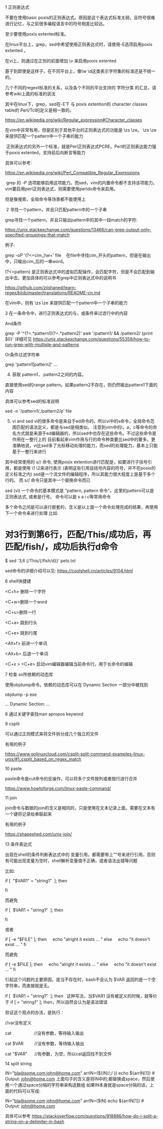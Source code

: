 1 正则表达式

不要在使用basic poxis的正则表达式。原因是这个表达式标准太弱，且符号很难进行记忆，与之前很多编程语言中的符号相差比较远。

至少要使用poxis extented标准。

在linux平台上，grep，sed中希望使用正则表达式时，请使用-E选项启用poxis extented 。

在vi上，则通过在正则的前面增加 \v 来启用poxis extented

基于到即使是这样子，在不同平台上，像\w \d这类表示字符集的标准还是不统一的。

几个不同的regext标准的关系，以及各个不同的平台支持的 字符分类 的汇总，请参考wiki上面的标准的说法

其中在linux下，grep，sed在-E下 与 poxis extention的 character classes table的 Perl/Tcl的定义是相一致的。

https://en.wikipedia.org/wiki/Regular_expression#Character_classes



在vim中非常有用，但是区别于其他平台的正则表达式的功能是 \zs \ze。 \zs \ze 来提供匹配一个pattern中一个子串的能力



 正则表达式的另外一个标准，就是Perl正则表达式PCRE。Perl的正则表达能力强于poxis extented，支持前后向断言等能力

具体可以参考:

https://en.wikipedia.org/wiki/Perl_Compatible_Regular_Expressions

 grep 的 -P 选项能够启用这项能力。而sed，vim的内置命令都不支持该项能力。vim要启用perl正则表达式，则需要使用perldo命令来启用。

但是像搜索，全局命令等场景都不能使用上



 2 寻找一个pattern，并且只匹配pattern中的一个子串

grep寻找一个pattern，并且只输出pattern中的其中一段match的字符:

https://unix.stackexchange.com/questions/13466/can-grep-output-only-specified-groupings-that-match

例子:

grep -oP '(?<=cim_)\w+' file    在file中寻找cim_开头的pattern，但是在输出中，只输出cim_后的一串word。

(?<=pattern) 是正则表达式中的虚拟匹配操作，会匹配字符，但是不会匹配到输出中去。更加具体的可以参考grep中正则表达式中的说明书

https://github.com/ziishaned/learn-regex/blob/master/translations/README-cn.md



在vim中，则有 \zs \ze 来提供匹配一个pattern中一个子串的能力



3 在一条命令中，进行正则表达式的与，或条件来过滤行中的内容

And条件

grep -P '^(?=.*pattern1)(?=.*pattern2)'
awk '/pattern1/ && /pattern2/ {print $0}'
详细可见
https://unix.stackexchange.com/questions/55359/how-to-run-grep-with-multiple-and-patterns



Or条件过滤字符串

grep 'pattern1\|pattern2' ...



4. 获取 pattern1， pattern2之间的内容。

直接使用sed的range pattern。如果pattern2不存在，则仍然输出pattern1下面的内容

具体可以参考sed的标准说明

sed -n '/pattern1/,/pattern2/p' file


5. vi and sed
vi的很多命令是来自于ed命令的。所以vi中的s命令，全局命令范围匹配的语法定义，都是与sed是相类似。
注意到vim中的i，a，c等命令的命名方式就是来源于ed编辑器的，所以sed中也存在这些命令。不过这些命令是作用在一整行上的
目前看起来vim作用与行的命令种类要比sed中的要多。更准确地说，vi比sed多了光标移动处理的能力，而sed的处理能力，基本上只能基于一整行来进行


其中经常使用的 s// 命令, 使用posix extention进行匹配是，如要进行子括号引用，都是使用 \1 \2来进行表示 (表明这些引用自括号内容的符号，并不在posix的定义标准之内)
sed是一个流文件的编辑程序，所以其能力很大程度上是基于多个行的。
而 s// 命令只是其中一个替换命令而已

sed (vi) 一个命令的基本模式是 "pattern, pattern 命令"。这里的pattern可以是正则表达式, 或者是行号。
命令可以是 s a i c等常用命令

多个命令之间是可以进行嵌套的，含义是以上面一个命令处理完成的结果，再使用下一个命令来进行处理
比如
# 对3行到第6行，匹配/This/成功后，再匹配/fish/，成功后执行d命令
$ sed '3,6 {/This/{/fish/d}}' pets.txt


sed命令的详细介绍可以见:
https://coolshell.cn/articles/9104.html



6 shell快捷键

<C+h> 删除一个字符

<C+w>删除一个word

<C+u>删除一行

<C+a> 跳到行头

<C+e> 跳到行尾

<Alt+f> 前进一个单词

<Alt+b> 后退一个单词

<C+x > <C+e> 启动vim编辑器编辑当前命令行。用于长命令的编辑



7 检查.so所依赖的动态库

使用objdump命令。依赖的动态库可以在 Dynamic Section 一部分中被找到

objdump -p exe

...
Dynamic Section:
...

8 通过关键字查找man
apropos keyword


9 csplit

可以通过正则模式来将文件拆分成几个独立的文件

有用的例子

https://www.golinuxcloud.com/csplit-split-command-examples-linux-unix/#1_csplit_based_on_regex_match



10 paste

paste命令是cut命令的反操作，可以将多个文件按列或者按行进行合并

https://www.howtoforge.com/linux-paste-command/



11 join

join命令与数据的join的含义是相同的，只是使用在文本记录上面。需要在文本有一个键将记录给串联起来

有用的例子

https://shapeshed.com/unix-join/



13 条件表达式

出现在shell的条件判断表达式中的 变量引用，都需要带上""号来进行引用，否则有可能出现变量为空时，shell解析变量值不正确，或者语法出错等问题

比如: 

if [  "$VAR1" = "string1"  ]; then

fi

而避免

if [  $VAR1 = "string1"  ]; then

fi

或者

if [ -e "$FILE" ]; then
    echo "alright it exists ... "
else
    echo "it doesn't exist ... "
fi

而避免

if [ -e $FILE ]; then
    echo "alright it exists ... "
else
    echo "it doesn't exist ... "
fi



引起这个问题的主要原因，是当不存在时，bash不会认为 $VAR 返回的是一个空字符串，而直接就是无。

if [  $VAR1 = "string1"  ]; then   这种写法，当$VAR1 没有被定义的时候，就等价于 if [ = "string1" ]; then，所以自然会认为是语法错误

验证这个观点的办法，是执行：

//var没有定义

cat                   //没有参数，等待输入输出

cat $VAR         //没有参数，等待输入输出

cat “$VAR”      //有参数，为空，所以cat返回找不到文件


14 split string

IN="bla@some.com;john@home.com"
arrIN=(${IN//;/ })
echo ${arrIN[1]}                  # Output: john@home.com
上面句子的含义是将IN中的;都替换成space，然后使用一个通过space分隔的字符串来构造数组
如果IN本身就是space分隔的话，上面的代码可以写成:

IN="bla@some.com john@home.com"
arrIN=($IN)
echo ${arrIN[1]}                  # Output: john@home.com

具体可以参考
https://stackoverflow.com/questions/918886/how-do-i-split-a-string-on-a-delimiter-in-bash






